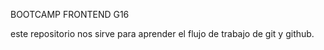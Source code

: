 BOOTCAMP FRONTEND G16

este repositorio nos sirve para aprender el flujo de trabajo de git y github.
